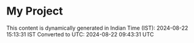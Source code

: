 # My Project

This content is dynamically generated in Indian Time (IST): 2024-08-22 15:13:31 IST
Converted to UTC: 2024-08-22 09:43:31 UTC
